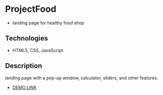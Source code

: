 # ProjectFood

- landing page for healthy food shop

## Technologies
- HTML5, CSS, JavaScript

## Description
landing page with a pop-up window, calculator, sliders, and other features.
- [DEMO LINK](https://burunduk003.github.io/ProjectFood/)

